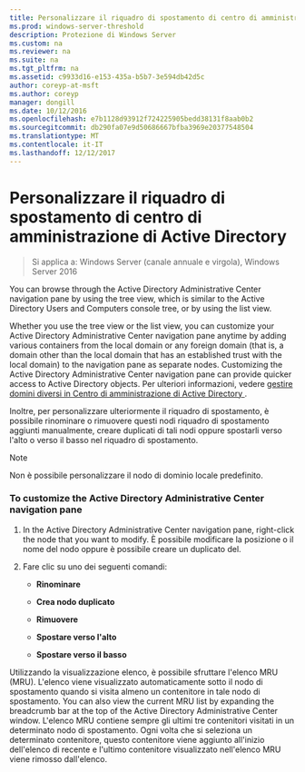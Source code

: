 ```yaml
---
title: Personalizzare il riquadro di spostamento di centro di amministrazione di Active Directory
ms.prod: windows-server-threshold
description: Protezione di Windows Server
ms.custom: na
ms.reviewer: na
ms.suite: na
ms.tgt_pltfrm: na
ms.assetid: c9933d16-e153-435a-b5b7-3e594db42d5c
author: coreyp-at-msft
ms.author: coreyp
manager: dongill
ms.date: 10/12/2016
ms.openlocfilehash: e7b1128d93912f724225905bedd38131f8aab0b2
ms.sourcegitcommit: db290fa07e9d50686667bfba3969e20377548504
ms.translationtype: MT
ms.contentlocale: it-IT
ms.lasthandoff: 12/12/2017
---
```

# <a name="customize-the-active-directory-administrative-center-navigation-pane"></a>Personalizzare il riquadro di spostamento di centro di amministrazione di Active Directory

>Si applica a: Windows Server (canale annuale e virgola), Windows Server 2016

  You can browse through the Active Directory Administrative Center navigation pane by using the tree view, which is similar to the Active Directory Users and Computers console tree, or by using the list view.

 Whether you use the tree view or the list view, you can customize your Active Directory Administrative Center navigation pane anytime by adding various containers from the local domain or any foreign domain \(that is, a domain other than the local domain that has an established trust with the local domain\) to the navigation pane as separate nodes. Customizing the Active Directory Administrative Center navigation pane can provide quicker access to Active Directory objects. Per ulteriori informazioni, vedere [gestire domini diversi in Centro di amministrazione di Active Directory ](manage-different-domains-in-active-directory-administrative-center.md).

 Inoltre, per personalizzare ulteriormente il riquadro di spostamento, è possibile rinominare o rimuovere questi nodi riquadro di spostamento aggiunti manualmente, creare duplicati di tali nodi oppure spostarli verso l'alto o verso il basso nel riquadro di spostamento.

> [!NOTE]
>  Non è possibile personalizzare il nodo di dominio locale predefinito.

### <a name="to-customize-the-active-directory-administrative-center-navigation-pane"></a>To customize the Active Directory Administrative Center navigation pane

1.  In the Active Directory Administrative Center navigation pane, right\-click the node that you want to modify. È possibile modificare la posizione o il nome del nodo oppure è possibile creare un duplicato del.

2.  Fare clic su uno dei seguenti comandi:

    -   **Rinominare**

    -   **Crea nodo duplicato**

    -   **Rimuovere**

    -   **Spostare verso l'alto**

    -   **Spostare verso il basso**

 Utilizzando la visualizzazione elenco, è possibile sfruttare l'elenco MRU \(MRU\). L'elenco viene visualizzato automaticamente sotto il nodo di spostamento quando si visita almeno un contenitore in tale nodo di spostamento. You can also view the current MRU list by expanding the breadcrumb bar at the top of the Active Directory Administrative Center window. L'elenco MRU contiene sempre gli ultimi tre contenitori visitati in un determinato nodo di spostamento. Ogni volta che si seleziona un determinato contenitore, questo contenitore viene aggiunto all'inizio dell'elenco di recente e l'ultimo contenitore visualizzato nell'elenco MRU viene rimosso dall'elenco.

  

